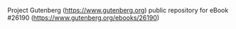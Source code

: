 Project Gutenberg (https://www.gutenberg.org) public repository for eBook #26190 (https://www.gutenberg.org/ebooks/26190)
